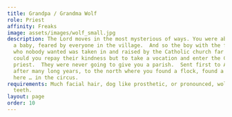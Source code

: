 ```yaml
---
title: Grandpa / Grandma Wolf
role: Priest
affinity: Freaks
image: assets/images/wolf_small.jpg
description: The Lord moves in the most mysterious of ways. You were abandoned as
  a baby, feared by everyone in the village.  And so the boy with the face of a wolf
  who nobody wanted was taken in and raised by the Catholic church far to the South.  How
  could you repay their kindness but to take a vocation and enter the Church as a
  priest.  They were never going to give you a parish.  Sent first to Africa and then,
  after many long years, to the north where you found a flock, found a parish at last,
  here … in the circus.
requirements: Much facial hair, dog like prosthetic, or pronounced, wolf-life canine
  teeth.
layout: page
order: 10
---
```



